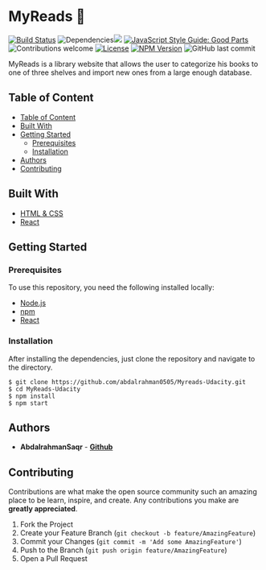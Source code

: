 <h1> MyReads 📖 </h1>

[![Build Status](https://travis-ci.org/anfederico/Clairvoyant.svg?branch=master)](https://travis-ci.org/anfederico/Clairvoyant) ![Dependencies](https://img.shields.io/badge/dependencies-up%20to%20date-brightgreen.svg)![](https://github.com/anfederico/Clairvoyant/issues) [![JavaScript Style Guide: Good Parts](https://img.shields.io/badge/code%20style-goodparts-brightgreen.svg?style=flat)](https://github.com/dwyl/goodparts "JavaScript The Good Parts") ![Contributions welcome](https://img.shields.io/badge/contributions-welcome-orange.svg) [![License](https://img.shields.io/badge/license-MIT-blue.svg)](https://opensource.org/licenses/MIT) [![NPM Version](https://img.shields.io/npm/v/npm.svg?style=flat)]() ![GitHub last commit](https://img.shields.io/github/last-commit/3ba2ii/MyReads?color=blue)
<br/>

MyReads is a library website that allows the user to categorize his books to one of three shelves and import new ones from a large enough database.


## Table of Content

- [Table of Content](#table-of-content)
- [Built With](#built-with)
- [Getting Started](#getting-started)
  - [Prerequisites](#prerequisites)
  - [Installation](#installation)
- [Authors](#authors)
- [Contributing](#contributing)

## Built With
- [HTML & CSS](https://www.w3schools.com/html/html_css.asp)
- [React](https://reactjs.org/docs/getting-started.html)

## Getting Started

### Prerequisites

To use this repository, you need the following installed locally:

- [Node.js](https://nodejs.org/en/)
- [npm](https://www.npmjs.com/)
- [React](https://www.npmjs.com/package/react)


### Installation

After installing the dependencies, just clone the repository and navigate to the directory.

```
$ git clone https://github.com/abdalrahman0505/Myreads-Udacity.git
$ cd MyReads-Udacity
$ npm install 
$ npm start 
```

## Authors

- **AbdalrahmanSaqr** - [**Github**](https://github.com/abdalarhamn0505)


## Contributing

Contributions are what make the open source community such an amazing place to be learn, inspire, and create. Any contributions you make are **greatly appreciated**.

1. Fork the Project
2. Create your Feature Branch (`git checkout -b feature/AmazingFeature`)
3. Commit your Changes (`git commit -m 'Add some AmazingFeature'`)
4. Push to the Branch (`git push origin feature/AmazingFeature`)
5. Open a Pull Request
